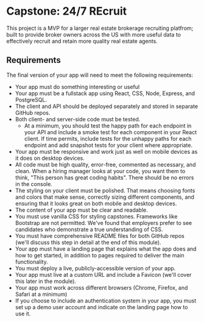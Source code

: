 # Capstone: 24/7 REcruit

This project is a MVP for a larger real estate brokerage recruiting platfrom; built to provide broker owners across the US with more useful data to effectively recruit and retain more quality real estate agents.

## Requirements

The final version of your app will need to meet the following requirements:

* Your app must do something interesting or useful
* Your app must be a fullstack app using React, CSS, Node, Express, and PostgreSQL.
* The client and API should be deployed separately and stored in separate GitHub repos.
* Both client- and server-side code must be tested.
    * At a minimum, you should test the happy path for each endpoint in your API and include a smoke test for each component in your React client. If time permits, include tests for the unhappy paths for each endpoint and add snapshot tests for your client where appropriate.
* Your app must be responsive and work just as well on mobile devices as it does on desktop devices.
* All code must be high quality, error-free, commented as necessary, and clean. When a hiring manager looks at your code, you want them to think, "This person has great coding habits". There should be no errors in the console.
* The styling on your client must be polished. That means choosing fonts and colors that make sense, correctly sizing different components, and ensuring that it looks great on both mobile and desktop devices.
* The content of your app must be clear and readable.
* You must use vanilla CSS for styling capstones. Frameworks like Bootstrap are not permitted. We've found that employers prefer to see candidates who demonstrate a true understanding of CSS.
* You must have comprehensive README files for both GitHub repos (we'll discuss this step in detail at the end of this module).
* Your app must have a landing page that explains what the app does and how to get started, in addition to pages required to deliver the main functionality.
* You must deploy a live, publicly-accessible version of your app.
* Your app must live at a custom URL and include a Favicon (we'll cover this later in the module).
* Your app must work across different browsers (Chrome, Firefox, and Safari at a minimum)
* If you choose to include an authentication system in your app, you must set up a demo user account and indicate on the landing page how to use it.